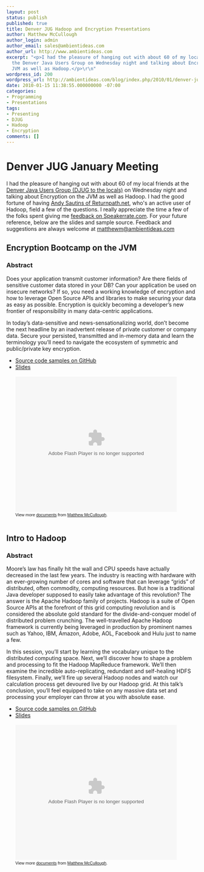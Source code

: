 ```yaml
---
layout: post
status: publish
published: true
title: Denver JUG Hadoop and Encryption Presentations
author: Matthew McCullough
author_login: admin
author_email: sales@ambientideas.com
author_url: http://www.ambientideas.com
excerpt: "<p>I had the pleasure of hanging out with about 60 of my local friends at
  the Denver Java Users Group on Wednesday night and talking about Encryption on the
  JVM as well as Hadoop.</p>\r\n"
wordpress_id: 200
wordpress_url: http://ambientideas.com/blog/index.php/2010/01/denver-jug-hadoop-and-encryption-presentations/
date: 2010-01-15 11:38:55.000000000 -07:00
categories:
- Programming
- Presentations
tags:
- Presenting
- DJUG
- Hadoop
- Encryption
comments: []
---
```

<h1>Denver JUG January Meeting</h1>
<p>I had the pleasure of hanging out with about 60 of my local friends at the <a href="http://www.denverjug.org" target="_blank">Denver Java Users Group (DJUG to the locals)</a> on Wednesday night and talking about Encryption on the JVM as well as Hadoop. I had the good fortune of having <a href="http://Returnpath.net" target="_blank">Andy Sautins of Returnpath.net</a>, who's an active user of Hadoop, field a few of the questions.  I really appreciate the time a few of the folks spent giving me <a href="http://speakerrate.com/matthew.mccullough">feedback on Speakerrate.com</a>.  For your future reference, below are the slides and sample source.  Feedback and suggestions are always welcome at <a href="mailto:matthewm@ambientideas.com">matthewm@ambientideas.com</a></p>

<h2>Encryption Bootcamp on the JVM</h2>
<h3>Abstract</h3>
<p>Does your application transmit customer information? Are there fields of sensitive customer data stored in your DB? Can your application be used on insecure networks? If so, you need a working knowledge of encryption and how to leverage Open Source APIs and libraries to make securing your data as easy as possible. Encryption is quickly becoming a developer’s new frontier of responsibility in many data-centric applications.</p>

<p>In today’s data-sensitive and news-sensationalizing world, don’t become the next headline by an inadvertent release of private customer or company data. Secure your persisted, transmitted and in-memory data and learn the terminology you’ll need to navigate the ecosystem of symmetric and public/private key encryption.</p>

<p>
<ul>
  <li><a href="http://github.com/matthewmccullough/encryption-jvm-bootcamp">Source code samples on GitHub</a></li>
  <li><a href="http://www.slideshare.net/matthewmccullough/encryption-boot-camp-on-the-jvm">Slides</a></br></br>
<div style="width:425px;text-align:left" id="__ss_2925322"><object style="margin:0px" width="425" height="355"><param name="movie" value="http://static.slidesharecdn.com/swf/ssplayer2.swf?doc=encryptionbootcampv0-3-slidesandhandouts-100115123425-phpapp02&stripped_title=encryption-boot-camp-on-the-jvm" /><param name="allowFullScreen" value="true"/><param name="allowScriptAccess" value="always"/><embed src="http://static.slidesharecdn.com/swf/ssplayer2.swf?doc=encryptionbootcampv0-3-slidesandhandouts-100115123425-phpapp02&stripped_title=encryption-boot-camp-on-the-jvm" type="application/x-shockwave-flash" allowscriptaccess="always" allowfullscreen="true" width="425" height="355"></embed></object><div style="font-size:11px;font-family:tahoma,arial;height:26px;padding-top:2px;">View more <a style="text-decoration:underline;" href="http://www.slideshare.net/">documents</a> from <a style="text-decoration:underline;" href="http://www.slideshare.net/matthewmccullough">Matthew McCullough</a>.</div></div>
  </li>
</ul>
</p>

<h2>Intro to Hadoop</h2>
<h3>Abstract</h3>
<p>Moore’s law has finally hit the wall and CPU speeds have actually decreased in the last few years. The industry is reacting with hardware with an ever-growing number of cores and software that can leverage “grids” of distributed, often commodity, computing resources. But how is a traditional Java developer supposed to easily take advantage of this revolution? The answer is the Apache Hadoop family of projects. Hadoop is a suite of Open Source APIs at the forefront of this grid computing revolution and is considered the absolute gold standard for the divide-and-conquer model of distributed problem crunching. The well-travelled Apache Hadoop framework is currently being leveraged in production by prominent names such as Yahoo, IBM, Amazon, Adobe, AOL, Facebook and Hulu just to name a few.</p>

<p>In this session, you’ll start by learning the vocabulary unique to the distributed computing space. Next, we’ll discover how to shape a problem and processing to fit the Hadoop MapReduce framework. We’ll then examine the incredible auto-replicating, redundant and self-healing HDFS filesystem. Finally, we’ll fire up several Hadoop nodes and watch our calculation process get devoured live by our Hadoop grid. At this talk’s conclusion, you’ll feel equipped to take on any massive data set and processing your employer can throw at you with absolute ease.
</p>

<p>
<ul>
  <li><a href="http://github.com/matthewmccullough/hadoop-intro">Source code samples on GitHub</a></li>
  <li><a href="http://www.slideshare.net/matthewmccullough/an-intro-to-hadoop">Slides</a></br></br>
  <div style="width:425px;text-align:left" id="__ss_2925041"><object style="margin:0px" width="425" height="355"><param name="movie" value="http://static.slidesharecdn.com/swf/ssplayer2.swf?doc=hadoopv0-2-slideshandouts-100115114402-phpapp01&stripped_title=an-intro-to-hadoop" /><param name="allowFullScreen" value="true"/><param name="allowScriptAccess" value="always"/><embed src="http://static.slidesharecdn.com/swf/ssplayer2.swf?doc=hadoopv0-2-slideshandouts-100115114402-phpapp01&stripped_title=an-intro-to-hadoop" type="application/x-shockwave-flash" allowscriptaccess="always" allowfullscreen="true" width="425" height="355"></embed></object><div style="font-size:11px;font-family:tahoma,arial;height:26px;padding-top:2px;">View more <a style="text-decoration:underline;" href="http://www.slideshare.net/">documents</a> from <a style="text-decoration:underline;" href="http://www.slideshare.net/matthewmccullough">Matthew McCullough</a>.</div></div></li>
</ul>
</p>
